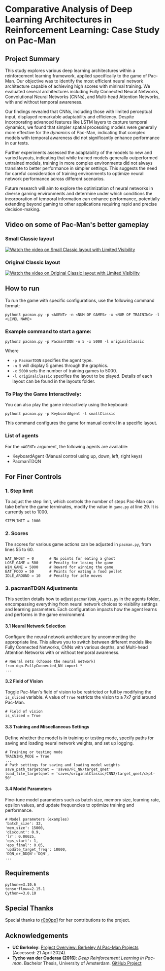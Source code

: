 # Comparative Analysis of Deep Learning Architectures in Reinforcement Learning: Case Study on Pac-Man

## Project Summary
This study explores various deep learning architectures within a reinforcement learning framework, applied specifically to the game of Pac-Man. Our objective was to identify the most efficient neural network architecture capable of achieving high scores with minimal training. We evaluated several architectures including Fully Connected Neural Networks, Convolutional Neural Networks (CNNs), and Multi-head Attention Networks, with and without temporal awareness.

Our findings revealed that CNNs, including those with limited perceptual input, displayed remarkable adaptability and efficiency. Despite incorporating advanced features like LSTM layers to capture temporal dynamics, we found that simpler spatial processing models were generally more effective for the *dynamics* of Pac-Man, indicating that complex models with temporal awareness did not significantly enhance performance in our tests.

Further experiments assessed the adaptability of the models to new and varied layouts, indicating that while trained models generally outperformed untrained models, training in more complex environments did not always translate to better performance in simpler settings. This suggests the need for careful consideration of training environments to optimize neural network performance across different scenarios.

Future research will aim to explore the optimization of neural networks in diverse gaming environments and determine under which conditions the incorporation of temporal information can enhance performance, potentially extending beyond gaming to other applications requiring rapid and precise decision-making.


## Video on some of Pac-Man's better gameplay

### Small Classic layout
[![Watch the video on Small Classic layout with Limited Visibility](http://img.youtube.com/vi/34Z7iSKI-qw/0.jpg)](https://youtu.be/34Z7iSKI-qw)

### Original Classic layout
[![Watch the video on Original Classic layout with Limited Visibility](http://img.youtube.com/vi/-HFZcXrcgsg/0.jpg)](https://youtu.be/-HFZcXrcgsg)


## How to run
To run the game with specific configurations, use the following command format:
```
python3 pacman.py -p <AGENT> -n <NUM OF GAMES> -x <NUM OF TRAINING> -l <LEVEL NAME>
```

### Example command to start a game:
```
python3 pacman.py -p PacmanTDQN -n 5 -x 5000 -l originalClassic
```
Where
- `-p PacmanTDQN` specifies the agent type.
- `-n 5` will display 5 games through the graphics.
- `-x 5000` sets the number of training games to 5000.
- `-l originalClassic` specifies the layout to be played. Details of each layout can be found in the layouts folder.

### To Play the Game Interactively:
You can also play the game interactively using the keyboard:
```
python3 pacman.py -p KeyboardAgent -l smallClassic
```
This command configures the game for manual control in a specific layout.

### List of agents
For the `<AGENT>` argument, the following agents are available:
- KeyboardAgent (Manual control using up, down, left, right keys)
- PacmanTDQN


## For Finer Controls

### 1. Step limit
To adjust the step limit, which controls the number of steps Pac-Man can take before the game terminates, modify the value in `game.py` at line 29. It is currently set to 1000.
```
STEPLIMIT = 1000
```

### 2. Scores
The scores for various game actions can be adjusted in `pacman.py`, from lines 55 to 60.
```
EAT_GHOST = 0       # No points for eating a ghost
LOSE_GAME = 500     # Penalty for losing the game
WIN_GAME = 5000     # Reward for winning the game
EAT_FOOD = 50       # Points for eating a food pellet
IDLE_AROUND = 10    # Penalty for idle moves
```

### 3. pacmanTDQN Adjustments
This section details how to adjust `pacmanTDQN_Agents.py` in the agents folder, encompassing everything from neural network choices to visibility settings and learning parameters. Each configuration impacts how the agent learns and performs in the game environment.

#### 3.1 Neural Network Selection
Configure the neural network architecture by uncommenting the appropriate line. This allows you to switch between different models like Fully Connected Networks, CNNs with various depths, and Multi-head Attention Networks with or without temporal awareness.
```
# Neural nets (Choose the neural network)
from dqn.FullyConnected_NN import *
...
```

#### 3.2 Field of Vision
Toggle Pac-Man's field of vision to be restricted or full by modifying the `is_sliced` variable. A value of `True` restricts the vision to a 7x7 grid around Pac-Man.
```
# Field of vision
is_sliced = True
```

#### 3.3 Training and Miscellaneous Settings
Define whether the model is in training or testing mode, specify paths for saving and loading neural network weights, and set up logging.
```
# Training or testing mode
TRAINING_MODE = True
...
# Path settings for saving and loading model weights
save_path_targetqnet = 'saves/FC_NN/target_qnet'
load_file_targetqnet = 'saves/originalClassic/CNN2/target_qnet/ckpt-50'
```

#### 3.4 Model Parameters
Fine-tune model parameters such as batch size, memory size, learning rate, epsilon values, and update frequencies to optimize training and performance.
```
# Model parameters (examples)
'batch_size': 32,
'mem_size': 15000,
'discount': 0.9,
'lr': 0.00025,
'eps_start': 1,
'eps_final': 0.05,
'update_target_freq': 10000,
'DQN_or_DDQN':'DQN',
...
```


## Requirements
```
python==3.10.6
tensorflow==2.15.1
Cython==3.0.10
```

## Special Thanks
Special thanks to [r0b0pp1](https://github.com/r0b0pp1) for her contributions to the project.


## Acknowledgements
- **UC Berkeley**: [Project Overview: Berkeley AI Pac-Man Projects](http://ai.berkeley.edu/project_overview.html) (Accessed: 21 April 2024).
- **Tycho van der Ouderaa (2016)**: *Deep Reinforcement Learning in Pac-man*. Bachelor Thesis, University of Amsterdam. [GitHub Project](https://github.com/tychovdo/PacmanDQN)
